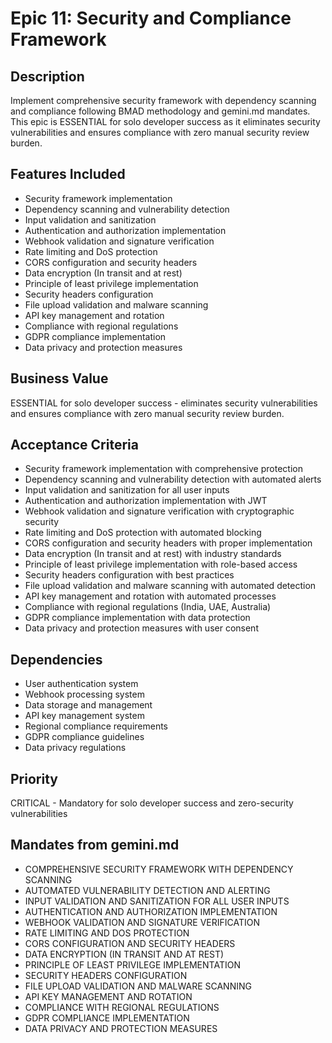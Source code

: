 # Epic 11: Security and Compliance Framework

## Description
Implement comprehensive security framework with dependency scanning and compliance following BMAD methodology and gemini.md mandates. This epic is ESSENTIAL for solo developer success as it eliminates security vulnerabilities and ensures compliance with zero manual security review burden.

## Features Included
- Security framework implementation
- Dependency scanning and vulnerability detection
- Input validation and sanitization
- Authentication and authorization implementation
- Webhook validation and signature verification
- Rate limiting and DoS protection
- CORS configuration and security headers
- Data encryption (In transit and at rest)
- Principle of least privilege implementation
- Security headers configuration
- File upload validation and malware scanning
- API key management and rotation
- Compliance with regional regulations
- GDPR compliance implementation
- Data privacy and protection measures

## Business Value
ESSENTIAL for solo developer success - eliminates security vulnerabilities and ensures compliance with zero manual security review burden.

## Acceptance Criteria
- Security framework implementation with comprehensive protection
- Dependency scanning and vulnerability detection with automated alerts
- Input validation and sanitization for all user inputs
- Authentication and authorization implementation with JWT
- Webhook validation and signature verification with cryptographic security
- Rate limiting and DoS protection with automated blocking
- CORS configuration and security headers with proper implementation
- Data encryption (In transit and at rest) with industry standards
- Principle of least privilege implementation with role-based access
- Security headers configuration with best practices
- File upload validation and malware scanning with automated detection
- API key management and rotation with automated processes
- Compliance with regional regulations (India, UAE, Australia)
- GDPR compliance implementation with data protection
- Data privacy and protection measures with user consent

## Dependencies
- User authentication system
- Webhook processing system
- Data storage and management
- API key management system
- Regional compliance requirements
- GDPR compliance guidelines
- Data privacy regulations

## Priority
CRITICAL - Mandatory for solo developer success and zero-security vulnerabilities

## Mandates from gemini.md
- COMPREHENSIVE SECURITY FRAMEWORK WITH DEPENDENCY SCANNING
- AUTOMATED VULNERABILITY DETECTION AND ALERTING
- INPUT VALIDATION AND SANITIZATION FOR ALL USER INPUTS
- AUTHENTICATION AND AUTHORIZATION IMPLEMENTATION
- WEBHOOK VALIDATION AND SIGNATURE VERIFICATION
- RATE LIMITING AND DOS PROTECTION
- CORS CONFIGURATION AND SECURITY HEADERS
- DATA ENCRYPTION (IN TRANSIT AND AT REST)
- PRINCIPLE OF LEAST PRIVILEGE IMPLEMENTATION
- SECURITY HEADERS CONFIGURATION
- FILE UPLOAD VALIDATION AND MALWARE SCANNING
- API KEY MANAGEMENT AND ROTATION
- COMPLIANCE WITH REGIONAL REGULATIONS
- GDPR COMPLIANCE IMPLEMENTATION
- DATA PRIVACY AND PROTECTION MEASURES
